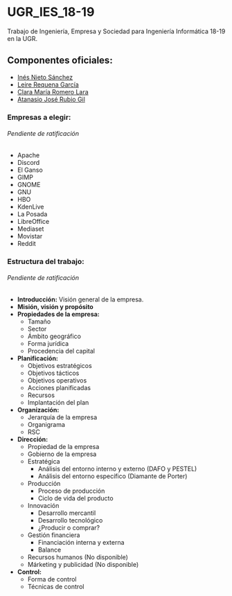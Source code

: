# UGR_IES_18-19

Trabajo de Ingeniería, Empresa y Sociedad para Ingeniería Informática 18-19 en la UGR.

## Componentes oficiales:

- [Inés Nieto Sánchez](https://github.com/ins426)
- [Leire Requena García](https://github.com/leirereqgar)
- [Clara María Romero Lara](https://github.com/clarasdfgh)
- [Atanasio José Rubio Gil](https://github.com/Groctel)

### Empresas a elegir:

###### Pendiente de ratificación

- Apache
- Discord
- El Ganso
- GIMP
- GNOME
- GNU
- HBO
- KdenLive
- La Posada
- LibreOffice
- Mediaset
- Movistar
- Reddit

### Estructura del trabajo:

###### Pendiente de ratificación

- **Introducción:** Visión general de la empresa.
- **Misión, visión y propósito**
- **Propiedades de la empresa:**
  - Tamaño
  - Sector
  - Ámbito geográfico
  - Forma jurídica
  - Procedencia del capital
- **Planificación:**
  - Objetivos estratégicos
  - Objetivos tácticos
  - Objetivos operativos
  - Acciones planificadas
  - Recursos
  - Implantación del plan
- **Organización:**
  - Jerarquía de la empresa
  - Organigrama
  - RSC
- **Dirección:**
  - Propiedad de la empresa
  - Gobierno de la empresa
  - Estratégica
    - Análisis del entorno interno y externo (DAFO y PESTEL)
    - Análisis del entorno específico (Diamante de Porter)
  - Producción
    - Proceso de producción
    - Ciclo de vida del producto
  - Innovación
    - Desarrollo mercantil
    - Desarrollo tecnológico
    - ¿Producir o comprar?
  - Gestión financiera
    - Financiación interna y externa
    - Balance
  - Recursos humanos (No disponible)
  - Márketing y publicidad (No disponible)
- **Control:**
  - Forma de control
  - Técnicas de control